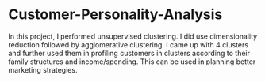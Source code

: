 # Customer-Personality-Analysis
In this project, I performed unsupervised clustering. I did use dimensionality reduction followed by agglomerative clustering. I came up with 4 clusters and further used them in profiling customers in clusters according to their family structures and income/spending. This can be used in planning better marketing strategies.
